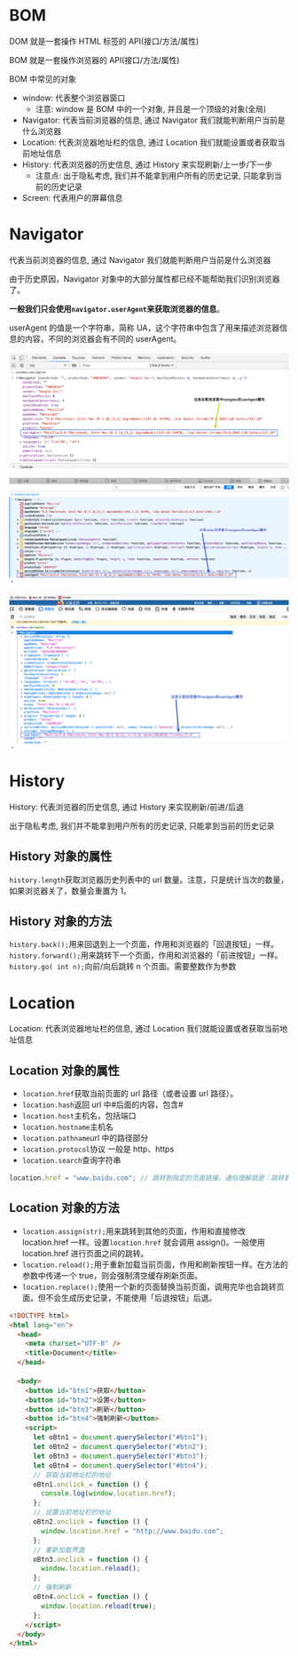 # BOM

DOM 就是一套操作 HTML 标签的 API(接口/方法/属性)

BOM 就是一套操作浏览器的 API(接口/方法/属性)

BOM 中常见的对象

- window: 代表整个浏览器窗口
  - 注意: window 是 BOM 中的一个对象, 并且是一个顶级的对象(全局)
- Navigator: 代表当前浏览器的信息, 通过 Navigator 我们就能判断用户当前是什么浏览器
- Location: 代表浏览器地址栏的信息, 通过 Location 我们就能设置或者获取当前地址信息
- History: 代表浏览器的历史信息, 通过 History 来实现刷新/上一步/下一步
  - 注意点: 出于隐私考虑, 我们并不能拿到用户所有的历史记录, 只能拿到当前的历史记录
- Screen: 代表用户的屏幕信息

# Navigator

代表当前浏览器的信息, 通过 Navigator 我们就能判断用户当前是什么浏览器

由于历史原因，Navigator 对象中的大部分属性都已经不能帮助我们识别浏览器了。

**一般我们只会使用`navigator.userAgent`来获取浏览器的信息**。

userAgent 的值是一个字符串，简称 UA，这个字符串中包含了用来描述浏览器信息的内容，不同的浏览器会有不同的 userAgent。

![](assets/2020-02-19-15-26-10.png)

![](assets/2020-02-19-15-28-39.png)

![](assets/2020-02-19-15-30-06.png)

# History

History: 代表浏览器的历史信息, 通过 History 来实现刷新/前进/后退

出于隐私考虑, 我们并不能拿到用户所有的历史记录, 只能拿到当前的历史记录

## History 对象的属性

`history.length`获取浏览器历史列表中的 url 数量。注意，只是统计当次的数量，如果浏览器关了，数量会重置为 1。

## History 对象的方法

`history.back();`用来回退到上一个页面，作用和浏览器的「回退按钮」一样。
`history.forward();`用来跳转下一个页面，作用和浏览器的「前进按钮」一样。
`history.go( int n);`向前/向后跳转 n 个页面。需要整数作为参数

# Location

Location: 代表浏览器地址栏的信息, 通过 Location 我们就能设置或者获取当前地址信息

## Location 对象的属性

- `location.href`获取当前页面的 url 路径（或者设置 url 路径）。
- `location.hash`返回 url 中#后面的内容，包含#
- `location.host`主机名，包括端口
- `location.hostname`主机名
- `location.pathname`url 中的路径部分
- `location.protocol`协议 一般是 http、https
- `location.search`查询字符串

```js
location.href = "www.baidu.com"; // 跳转到指定的页面链接。通俗理解就是：跳转到其他的页面
```

## Location 对象的方法

- `location.assign(str);`用来跳转到其他的页面，作用和直接修改 location.href 一样。设置`location.href` 就会调用 assign()。一般使用 location.href 进行页面之间的跳转。
- `location.reload();`用于重新加载当前页面，作用和刷新按钮一样。在方法的参数中传递一个 true，则会强制清空缓存刷新页面。
- `location.replace();`使用一个新的页面替换当前页面，调用完毕也会跳转页面。但不会生成历史记录，不能使用「后退按钮」后退。

```html
<!DOCTYPE html>
<html lang="en">
  <head>
    <meta charset="UTF-8" />
    <title>Document</title>
  </head>

  <body>
    <button id="btn1">获取</button>
    <button id="btn2">设置</button>
    <button id="btn3">刷新</button>
    <button id="btn4">强制刷新</button>
    <script>
      let oBtn1 = document.querySelector("#btn1");
      let oBtn2 = document.querySelector("#btn2");
      let oBtn3 = document.querySelector("#btn3");
      let oBtn4 = document.querySelector("#btn4");
      // 获取当前地址栏的地址
      oBtn1.onclick = function () {
        console.log(window.location.href);
      };
      // 设置当前地址栏的地址
      oBtn2.onclick = function () {
        window.location.href = "http://www.baidu.com";
      };
      // 重新加载界面
      oBtn3.onclick = function () {
        window.location.reload();
      };
      // 强制刷新
      oBtn4.onclick = function () {
        window.location.reload(true);
      };
    </script>
  </body>
</html>
```
